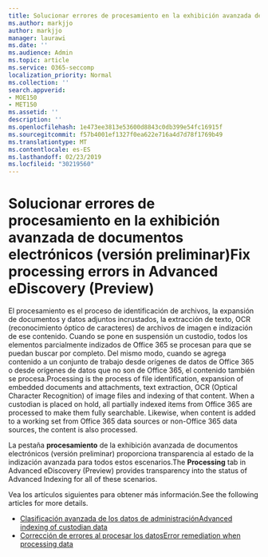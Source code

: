 ```yaml
---
title: Solucionar errores de procesamiento en la exhibición avanzada de documentos electrónicos (versión preliminar)
ms.author: markjjo
author: markjjo
manager: laurawi
ms.date: ''
ms.audience: Admin
ms.topic: article
ms.service: O365-seccomp
localization_priority: Normal
ms.collection: ''
search.appverid:
- MOE150
- MET150
ms.assetid: ''
description: ''
ms.openlocfilehash: 1e473ee3813e53600d8843c0db399e54fc16915f
ms.sourcegitcommit: f57b4001ef1327f0ea622e716a4d7d78f1769b49
ms.translationtype: MT
ms.contentlocale: es-ES
ms.lasthandoff: 02/23/2019
ms.locfileid: "30219560"
---
```

# <a name="fix-processing-errors-in-advanced-ediscovery-preview"></a><span data-ttu-id="16e64-102">Solucionar errores de procesamiento en la exhibición avanzada de documentos electrónicos (versión preliminar)</span><span class="sxs-lookup"><span data-stu-id="16e64-102">Fix processing errors in Advanced eDiscovery (Preview)</span></span>

<span data-ttu-id="16e64-p101">El procesamiento es el proceso de identificación de archivos, la expansión de documentos y datos adjuntos incrustados, la extracción de texto, OCR (reconocimiento óptico de caracteres) de archivos de imagen e indización de ese contenido.  Cuando se pone en suspensión un custodio, todos los elementos parcialmente indizados de Office 365 se procesan para que se puedan buscar por completo.  Del mismo modo, cuando se agrega contenido a un conjunto de trabajo desde orígenes de datos de Office 365 o desde orígenes de datos que no son de Office 365, el contenido también se procesa.</span><span class="sxs-lookup"><span data-stu-id="16e64-p101">Processing is the process of file identification, expansion of embedded documents and attachments, text extraction, OCR (Optical Character Recognition) of image files and indexing of that content.  When a custodian is placed on hold, all partially indexed items from Office 365 are processed to make them fully searchable.  Likewise, when content is added to a working set from Office 365 data sources or non-Office 365 data sources, the content is also processed.</span></span>

<span data-ttu-id="16e64-106">La pestaña **procesamiento** de la exhibición avanzada de documentos electrónicos (versión preliminar) proporciona transparencia al estado de la indización avanzada para todos estos escenarios.</span><span class="sxs-lookup"><span data-stu-id="16e64-106">The **Processing** tab in Advanced eDiscovery (Preview) provides transparency into the status of Advanced Indexing for all of these scenarios.</span></span>

<span data-ttu-id="16e64-107">Vea los artículos siguientes para obtener más información.</span><span class="sxs-lookup"><span data-stu-id="16e64-107">See the following articles for more details.</span></span>

- [<span data-ttu-id="16e64-108">Clasificación avanzada de los datos de administración</span><span class="sxs-lookup"><span data-stu-id="16e64-108">Advanced indexing of custodian data</span></span>](indexing-custodian-data.md)
- [<span data-ttu-id="16e64-109">Corrección de errores al procesar los datos</span><span class="sxs-lookup"><span data-stu-id="16e64-109">Error remediation when processing data</span></span>](error-remediation.md)
